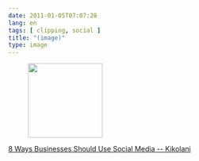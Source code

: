 ```yaml
---
date: 2011-01-05T07:07:28
lang: en
tags: [ clipping, social ]
title: "(image)"
type: image
---
```


<figure>
<a
href="https://hugo.ferreira.cc/8-ways-businesses-should-use-social-media/attachment/1144/"
rel="attachment"><img
src="/wp-content/uploads/2011/01/tumblr_lek7v9akoG1qz82meo1_500-150x150.jpg"
width="150" height="150" /></a></figure>

[8 Ways Businesses Should Use Social Media --
Kikolani](http://kikolani.com/8-ways-businesses-social-media.html)

